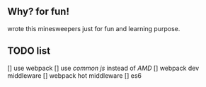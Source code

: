 ## Why? for fun!

wrote this minesweepers just for fun and learning purpose.

## TODO list

[] use webpack
[] use *common js* instead of *AMD*
[] webpack dev middleware
[] webpack hot middleware
[] es6
